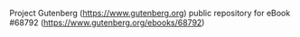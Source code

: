 Project Gutenberg (https://www.gutenberg.org) public repository for
eBook #68792 (https://www.gutenberg.org/ebooks/68792)
